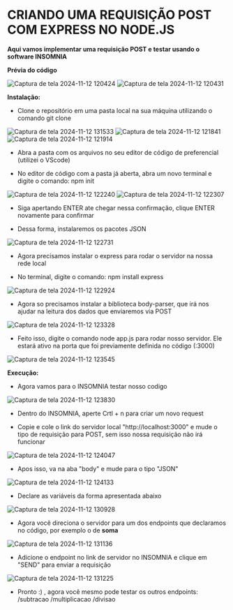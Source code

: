 # CRIANDO UMA REQUISIÇÃO POST COM EXPRESS NO NODE.JS

**Aqui vamos implementar uma requisição POST e testar usando o software INSOMNIA**

**Prévia do código**

 ![Captura de tela 2024-11-12 120424](https://github.com/user-attachments/assets/4e1d31bc-d7c5-4cde-bee8-64ceefe0a74d)
 ![Captura de tela 2024-11-12 120431](https://github.com/user-attachments/assets/d8601e7d-71a1-4d89-9e3c-142f38488f0b)


**Instalação:**
* Clone o repositório em uma pasta local na sua máquina utilizando o comando git clone

 ![Captura de tela 2024-11-12 131533](https://github.com/user-attachments/assets/f20756c7-aed0-4e90-bc67-4eb35db3d4bd)
 ![Captura de tela 2024-11-12 121841](https://github.com/user-attachments/assets/fff1d5ce-9a9a-45c3-9965-76e3b6d14d7e)
 ![Captura de tela 2024-11-12 121914](https://github.com/user-attachments/assets/3e8bae4d-1887-40da-936e-081f2408e908)

* Abra a pasta com os arquivos no seu editor de código de preferencial (utilizei o VScode)

* No editor de código com a pasta já aberta, abra um novo terminal e digite o comando: npm init

 ![Captura de tela 2024-11-12 122240](https://github.com/user-attachments/assets/2f11564c-7a8e-4df9-857a-175d5f84b7a7)
 ![Captura de tela 2024-11-12 122307](https://github.com/user-attachments/assets/101b3caf-0fbb-4930-8567-21e7bd09329c)

* Siga apertando ENTER ate chegar nessa confirmação, clique ENTER novamente para confirmar

* Dessa forma, instalaremos os pacotes JSON

 ![Captura de tela 2024-11-12 122731](https://github.com/user-attachments/assets/15f15c42-049d-4a79-91a0-4abf470b056e)

* Agora precisamos instalar o express para rodar o servidor na nossa rede local

* No terminal, digite o comando: npm install express

 ![Captura de tela 2024-11-12 122924](https://github.com/user-attachments/assets/8ca0d19b-ead1-4fae-95f5-f0d6d9a7024a)

* Agora so precisamos instalar a biblioteca body-parser, que irá nos ajudar na leitura dos dados que enviaremos via POST

 ![Captura de tela 2024-11-12 123328](https://github.com/user-attachments/assets/8b278925-6138-406d-ac91-d68365ca3707)


* Feito isso, digite o comando node app.js para rodar nosso servidor. Ele estará ativo na porta que foi previamente definida no código (:3000)

 ![Captura de tela 2024-11-12 123545](https://github.com/user-attachments/assets/eff9bee3-ef7e-4028-a203-059d2a421202)


**Execução:**
* Agora vamos para o INSOMNIA testar nosso codigo

 ![Captura de tela 2024-11-12 123830](https://github.com/user-attachments/assets/c67c74a4-f342-4db2-bc5c-f59958cd0488)

* Dentro do INSOMNIA, aperte Crtl + n para criar um novo request

* Copie e cole o link do servidor local "http://localhost:3000" e mude o tipo de requisição para POST, sem isso nossa requisição não irá funcionar

 ![Captura de tela 2024-11-12 124047](https://github.com/user-attachments/assets/96875bbd-2323-4df3-b282-2792dc649186)

* Apos isso, va na aba "body" e mude para o tipo "JSON"

 ![Captura de tela 2024-11-12 124133](https://github.com/user-attachments/assets/35dbdecf-d448-47b9-82ba-5e18139d53b3)

* Declare as variáveis da forma apresentada abaixo

 ![Captura de tela 2024-11-12 130928](https://github.com/user-attachments/assets/55096b2a-99ac-462c-a36b-dffd42f82865)

* Agora você direciona o servidor para um dos endpoints que declaramos no código, por exemplo o de **soma**

 ![Captura de tela 2024-11-12 131136](https://github.com/user-attachments/assets/b2a1b387-77d8-461d-9139-b446047e6df6)

* Adicione o endpoint no link de servidor no INSOMNIA e clique em "SEND" para enviar a requisição

 ![Captura de tela 2024-11-12 131225](https://github.com/user-attachments/assets/46c1d2a0-681a-4075-bf31-9db0f89ece34)

* Pronto :) , agora você mesmo pode testar os outros endpoints: /subtracao /multiplicacao /divisao
